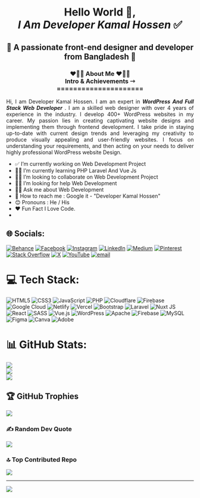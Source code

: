  <h1 align="center"> Hello World 👋,<br />  <em>I Am Developer Kamal Hossen</em> ✅ </h1> 
<h2 align="center"> 💙 A passionate front-end designer and developer from Bangladesh 💙</h2>

<h3 align="center"> ❤💚💜 About Me  ❤💚💜 <br />
    Intro & Achievements ⇾ <br />
===================== <br /> </h3>
<p align="justify">Hi, I am Developer Kamal Hossen. I am an expert in <b><em>WordPress And Full Stack Web Developer</em></b> . I am a skilled web designer with over 4 years of experience in the industry. I develop 400+ WordPress websites in my career. My passion lies in creating captivating website designs and implementing them through frontend development. I take pride in staying up-to-date with current design trends and leveraging my creativity to produce visually appealing and user-friendly websites. I focus on understanding your requirements, and then acting on your needs to deliver highly professional WordPress website Design.<p/>
 
- ✅ I’m currently working on Web Development Project
- 🧑‍💻 I’m currently learning PHP Laravel And Vue Js
- 👨‍💻 I’m looking to collaborate on Web Development Project
- 👨‍💻 I’m looking for help Web Development
- 🧑‍💻 Ask me about Web Development
- 🔎 How to reach me : Google it - "Developer Kamal Hossen"
- 😊 Pronouns : He / His
- ❤️ Fun Fact I Love Code.
- 
## 🌐 Socials:
[![Behance](https://img.shields.io/badge/Behance-1769ff?logo=behance&logoColor=white)](https://behance.net/developkamalhossen) [![Facebook](https://img.shields.io/badge/Facebook-%231877F2.svg?logo=Facebook&logoColor=white)](https://facebook.com/developerkamal742) [![Instagram](https://img.shields.io/badge/Instagram-%23E4405F.svg?logo=Instagram&logoColor=white)](https://instagram.com/developerkamal14101988) [![LinkedIn](https://img.shields.io/badge/LinkedIn-%230077B5.svg?logo=linkedin&logoColor=white)](https://linkedin.com/in/kamal-hossen742/) [![Medium](https://img.shields.io/badge/Medium-12100E?logo=medium&logoColor=white)](https://medium.com/@developerkamal742) [![Pinterest](https://img.shields.io/badge/Pinterest-%23E60023.svg?logo=Pinterest&logoColor=white)](https://pinterest.com/developerkamal/) [![Stack Overflow](https://img.shields.io/badge/-Stackoverflow-FE7A16?logo=stack-overflow&logoColor=white)](https://stackoverflow.com/users/31235782/kamal-hossen) [![X](https://img.shields.io/badge/X-black.svg?logo=X&logoColor=white)](https://x.com/KamalDeveloper) [![YouTube](https://img.shields.io/badge/YouTube-%23FF0000.svg?logo=YouTube&logoColor=white)](https://youtube.com/@Developerkamal) [![email](https://img.shields.io/badge/Email-D14836?logo=gmail&logoColor=white)](mailto:developerkamal742@gmail.com) 

# 💻 Tech Stack:
![HTML5](https://img.shields.io/badge/html5-%23E34F26.svg?style=for-the-badge&logo=html5&logoColor=white) ![CSS3](https://img.shields.io/badge/css3-%231572B6.svg?style=for-the-badge&logo=css3&logoColor=white) ![JavaScript](https://img.shields.io/badge/javascript-%23323330.svg?style=for-the-badge&logo=javascript&logoColor=%23F7DF1E) ![PHP](https://img.shields.io/badge/php-%23777BB4.svg?style=for-the-badge&logo=php&logoColor=white) ![Cloudflare](https://img.shields.io/badge/Cloudflare-F38020?style=for-the-badge&logo=Cloudflare&logoColor=white) ![Firebase](https://img.shields.io/badge/firebase-%23039BE5.svg?style=for-the-badge&logo=firebase) ![Google Cloud](https://img.shields.io/badge/GoogleCloud-%234285F4.svg?style=for-the-badge&logo=google-cloud&logoColor=white) ![Netlify](https://img.shields.io/badge/netlify-%23000000.svg?style=for-the-badge&logo=netlify&logoColor=#00C7B7) ![Vercel](https://img.shields.io/badge/vercel-%23000000.svg?style=for-the-badge&logo=vercel&logoColor=white) ![Bootstrap](https://img.shields.io/badge/bootstrap-%238511FA.svg?style=for-the-badge&logo=bootstrap&logoColor=white) ![Laravel](https://img.shields.io/badge/laravel-%23FF2D20.svg?style=for-the-badge&logo=laravel&logoColor=white) ![Nuxt JS](https://img.shields.io/badge/Nuxt-002E3B?style=for-the-badge&logo=nuxt.js&logoColor=#00DC82) ![React](https://img.shields.io/badge/react-%2320232a.svg?style=for-the-badge&logo=react&logoColor=%2361DAFB) ![SASS](https://img.shields.io/badge/SASS-hotpink.svg?style=for-the-badge&logo=SASS&logoColor=white) ![Vue.js](https://img.shields.io/badge/vue.js-%2335495e.svg?style=for-the-badge&logo=vuedotjs&logoColor=%234FC08D) ![WordPress](https://img.shields.io/badge/WordPress-%23117AC9.svg?style=for-the-badge&logo=WordPress&logoColor=white) ![Apache](https://img.shields.io/badge/apache-%23D42029.svg?style=for-the-badge&logo=apache&logoColor=white) ![Firebase](https://img.shields.io/badge/firebase-a08021?style=for-the-badge&logo=firebase&logoColor=ffcd34) ![MySQL](https://img.shields.io/badge/mysql-4479A1.svg?style=for-the-badge&logo=mysql&logoColor=white) ![Figma](https://img.shields.io/badge/figma-%23F24E1E.svg?style=for-the-badge&logo=figma&logoColor=white) ![Canva](https://img.shields.io/badge/Canva-%2300C4CC.svg?style=for-the-badge&logo=Canva&logoColor=white) ![Adobe](https://img.shields.io/badge/adobe-%23FF0000.svg?style=for-the-badge&logo=adobe&logoColor=white)
# 📊 GitHub Stats:
![](https://github-readme-stats.vercel.app/api?username=DeveloperKamalHossen&theme=radical&hide_border=false&include_all_commits=false&count_private=false)<br/>
![](https://nirzak-streak-stats.vercel.app/?user=DeveloperKamalHossen&theme=radical&hide_border=false)<br/>
![](https://github-readme-stats.vercel.app/api/top-langs/?username=DeveloperKamalHossen&theme=radical&hide_border=false&include_all_commits=false&count_private=false&layout=compact)

## 🏆 GitHub Trophies
![](https://github-profile-trophy.vercel.app/?username=DeveloperKamalHossen&theme=radical&no-frame=false&no-bg=true&margin-w=4)

### ✍️ Random Dev Quote
![](https://quotes-github-readme.vercel.app/api?type=horizontal&theme=radical)

### 🔝 Top Contributed Repo
![](https://github-contributor-stats.vercel.app/api?username=DeveloperKamalHossen&limit=5&theme=dark&combine_all_yearly_contributions=true)

---
[![](https://visitcount.itsvg.in/api?id=DeveloperKamalHossen&icon=0&color=0)](https://visitcount.itsvg.in)

<!-- Proudly created with GPRM ( https://gprm.itsvg.in ) -->
